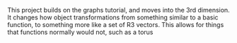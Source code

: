 This project builds on the graphs tutorial, and moves into the 3rd dimension. It changes how object transformations from something similar to a basic function, to something more like a set of R3 vectors. This allows for things that functions normally would not, such as a torus
